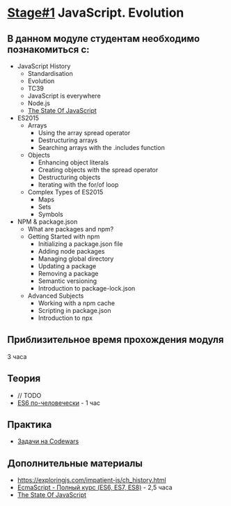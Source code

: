 # [Stage#1](../../) JavaScript. Evolution
## В данном модуле студентам необходимо познакомиться с: 
- JavaScript History
    - Standardisation
    - Evolution
    - TC39
    - JavaScript is everywhere
    - Node.js
    - [The State Of JavaScript](https://stateofjs.com/)
- ES2015 
  - Arrays	
    - Using the array spread operator
    - Destructuring arrays
    - Searching arrays with the .includes function
  - Objects	
    - Enhancing object literals 
    - Creating objects with the spread operator
    - Destructuring objects
    - Iterating with the for/of loop
  - Complex Types of ES2015
    - Maps
    - Sets
    - Symbols
- NPM & package.json
  - What are packages and npm?
  - Getting Started with npm	
    - Initializing a package.json file
    - Adding node packages
    - Managing global directory
    - Updating a package
    - Removing a package
    - Semantic versioning
    - Introduction to package-lock.json
  - Advanced Subjects	
    - Working with a npm cache
    - Scripting in package.json
    - Introduction to npx

## Приблизительное время прохождения модуля
3 часа

## Теория
  - // TODO
  - [ES6 по-человечески](https://habr.com/ru/post/305900/) - 1 час

## Практика 
  - [Задачи на Codewars](https://github.com/rolling-scopes-school/tasks/blob/master/tasks/codewars/Codewars1-2022Q1.md)

## Дополнительные материалы
  - https://exploringjs.com/impatient-js/ch_history.html
  - [EcmaScript - Полный курс (ES6, ES7, ES8)](https://www.youtube.com/watch?v=Ti2Q4sQkNdU) - 2,5 часа
  - [The State Of JavaScript](https://stateofjs.com/)






